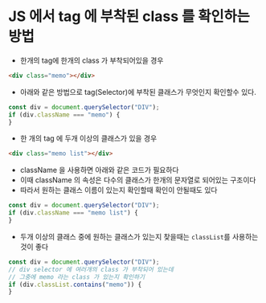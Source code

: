 # JS 에서 tag 에 부착된 class 를 확인하는 방법

- 한개의 tag에 한개의 class 가 부착되어있을 경우

```html
<div class="memo"></div>
```

- 아래와 같은 방법으로 tag(Selector)에 부착된 클래스가 무엇인지 확인할수 있다.

```javascript
const div = document.querySelector("DIV");
if (div.className === "memo") {
}
```

- 한 개의 tag 에 두개 이상의 클래스가 있을 경우

```html
<div class="memo list"></div>
```

- className 을 사용하면 아래와 같은 코드가 필요하다
- 이때 className 의 속성은 다수의 클래스가 한개의 문자열로 되어있는 구조이다
- 따라서 원하는 클래스 이름이 있는지 확인할때 확인이 안될때도 있다

```javascript
const div = document.querySelector("DIV");
if (div.className === "memo list") {
}
```

- 두개 이상의 클래스 중에 원하는 클래스가 있는지 찾을때는 `classList`를 사용하는 것이 좋다

```javascript
const div = document.querySelector("DIV");
// div selector 에 여러개의 class 가 부착되어 있는데
// 그중에 memo 라는 class 가 있는지 확인하기
if (div.classList.contains("memo")) {
}
```
